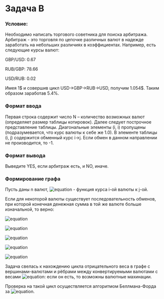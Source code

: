 # Задача B
### Условие:
Необходимо написать торгового советника для поиска арбитража.
Арбитраж - это торговля по цепочке различных валют в надежде заработать на небольших различиях в коэффициентах. Например, есть следующие курсы валют:

GBP/USD: 0.67

RUB/GBP: 78.66

USD/RUB: 0.02

Имея 1$ и совершив цикл USD->GBP->RUB->USD, получим 1.054$. Таким образом заработав 5.4%.
### Формат ввода
Первая строка содержит число N – количество возможных валют (определяет размер таблицы котировок). 
Далее следует построчное представление таблицы. Диагональные элементы (i, i) пропущены (подразумевается, что курс валюты к себе же 1.0). 
В элементе таблицы (i, j) содержится обменный курс i->j. 
Если обмен в данном направлении не производится, то -1.
### Формат вывода
Выведите YES, если арбитраж есть, и NO, иначе.

### Формирование графа
Пусть даны n валют, ![equation](https://latex.codecogs.com/gif.latex?\omega(i,&space;j)) - функция курса i-ой валюты к j-ой.

Если для некоторой валюты существует последовательность обменов, при которой конечная денежная сумма в той же валюте больше изначальной, то верно:

![equation](https://latex.codecogs.com/gif.latex?1\times\omega(1,&space;2)\times\omega(2,&space;3)\times\dotsc\times\omega(k-1,&space;k)\times\omega(k,&space;1)&space;>&space;1)

![equation](https://latex.codecogs.com/gif.latex?\frac{1}{\omega(1,&space;2)}\times\frac{1}{\omega(2,&space;3)}\times\dotsc\times\frac{1}{\omega(k,&space;1)}&space;<&space;1)

![equation](https://latex.codecogs.com/gif.latex?ln&space;\Bigg(&space;\frac{1}{\omega(1,&space;2)}\times&space;\frac{1}{\omega(2,&space;3)}&space;\times&space;\dotsc&space;\times&space;\frac{1}{\omega(k,&space;1)}&space;\Bigg)&space;<&space;0)

![equation](https://latex.codecogs.com/gif.latex?ln&space;\frac{1}{\omega(1,&space;2)}&space;&plus;&space;ln&space;\frac{1}{\omega(2,&space;3)}&space;&plus;&space;\dotsc&space;&plus;&space;ln&space;\frac{1}{\omega(k,&space;1)}&space;<&space;0)

![equation](https://latex.codecogs.com/gif.latex?-ln&space;\big(&space;\omega(1,&space;2)&space;\big)&space;-&space;ln&space;\big(&space;\omega(1,&space;2)&space;\big)&space;-&space;\dotsc&space;-&space;ln&space;\big(&space;\omega(k,&space;1)&space;\big)&space;<&space;0)

Задача свелась к нахождению цикла отрицательного веса в графе с вершинами-валютами и рёбрами между конвертируемыми валютами с весами ![equation](https://latex.codecogs.com/gif.latex?-ln&space;\big(&space;\omega(i,&space;j)&space;\big)): если он есть, то возможны валютные махинации.

Проверка на такой цикл осуществляется алгоритмом Беллмана-Форда за ![equation](https://latex.codecogs.com/gif.latex?T(|V|,&space;|E|)&space;=&space;\mathcal{O}(|V||E|)).
